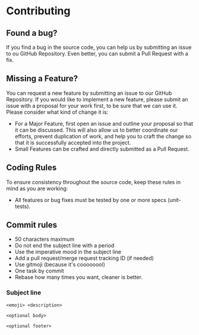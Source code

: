 # Contributing

## Found a bug?
If you find a bug in the source code, you can help us by submitting an issue to ou GitHub Repository. Even better, you can submit a Pull Request with a fix.

## Missing a Feature?
You can request a new feature by submitting an issue to our GitHub Repository. If you would like to implement a new feature, please submit an issue with a proposal for your work first, to be sure that we can use it. Please consider what kind of change it is:

* For a Major Feature, first open an issue and outline your proposal so that it can be discussed. This will also allow us to better coordinate our efforts, prevent duplication of work, and help you to craft the change so that it is successfully accepted into the project.
* Small Features can be crafted and directly submitted as a Pull Request.

## Coding Rules
To ensure consistency throughout the source code, keep these rules in mind as you are working:

* All features or bug fixes must be tested by one or more specs (unit-tests).


## Commit rules
* 50 characters maximum
* Do not end the subject line with a period
* Use the imperative mood in the subject line
* Add a pull request/merge request tracking ID (if needed)
* Use gitmoji (because it's coooooool)
* One task by commit
* Rebase how many times you want, cleaner is better.

### Subject line

```
<emoji> <description>

<optional body>

<optional footer>
```
